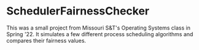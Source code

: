 # SchedulerFairnessChecker
This was a small project from Missouri S&T's Operating Systems class in Spring '22. It simulates a few different process scheduling algorithms and compares their fairness values.
